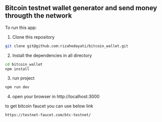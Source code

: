 ## Bitcoin testnet wallet generator and send money througth the network

To run this app:

1. Clone this repository

```sh
git clone git@github.com:rizahedayati/bitcoin_wallet.git
```

2. Install the dependencies in all directory

```sh
cd bitcoin_wallet
npm install
```

3. run project

```sh
npm run dev

```

4. open your browser in http://localhost:3000

to get bitcoin faucet you can use below link

```sh
https://testnet-faucet.com/btc-testnet/
```
